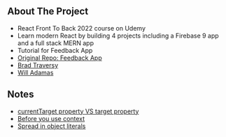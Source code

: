## About The Project

- React Front To Back 2022 course on Udemy
- Learn modern React by building 4 projects including a Firebase 9 app and a full stack MERN app
- Tutorial for Feedback App
- [Original Repo: Feedback App](https://github.com/bradtraversy/feedback-app)
- [Brad Traversy](https://github.com/bradtraversy)
- [Will Adamas](https://github.com/bushblade)

## Notes

- [currentTarget property VS target property](https://stackoverflow.com/questions/10086427/what-is-the-exact-difference-between-currenttarget-property-and-target-property)
- [Before you use context](https://reactjs.org/docs/context.html#before-you-use-context)
- [Spread in object literals](https://developer.mozilla.org/en-US/docs/Web/JavaScript/Reference/Operators/Spread_syntax#spread_in_object_literals)
